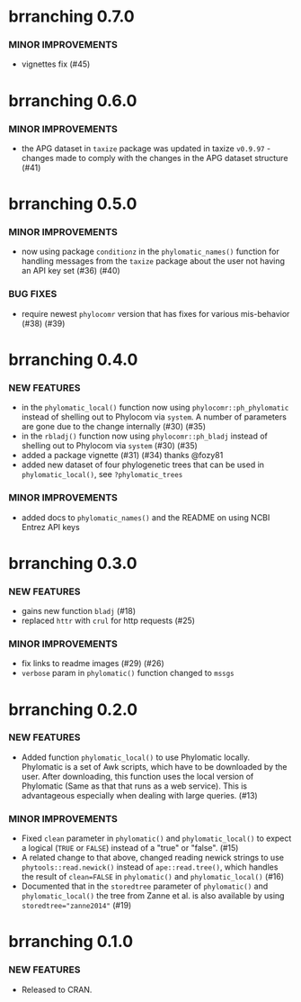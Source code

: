 brranching 0.7.0
================

### MINOR IMPROVEMENTS

* vignettes fix (#45)


brranching 0.6.0
================

### MINOR IMPROVEMENTS

* the APG dataset in `taxize` package was updated in taxize `v0.9.97` - changes made to comply with the changes in the APG dataset structure  (#41)


brranching 0.5.0
================

### MINOR IMPROVEMENTS

* now using package `conditionz` in the `phylomatic_names()` function for handling messages from the `taxize` package about the user not having an API key set  (#36) (#40)

### BUG FIXES

* require newest `phylocomr` version that has fixes for various mis-behavior  (#38) (#39)


brranching 0.4.0
================

### NEW FEATURES

* in the `phylomatic_local()` function now using `phylocomr::ph_phylomatic`  instead of shelling out to Phylocom via `system`. A number of parameters are gone due to the change internally (#30) (#35)
* in the `rbladj()` function now using `phylocomr::ph_bladj` instead of shelling out to Phylocom via `system` (#30) (#35)
* added a package vignette (#31) (#34) thanks @fozy81
* added new dataset of four phylogenetic trees that can be used in `phylomatic_local()`, see `?phylomatic_trees`

### MINOR IMPROVEMENTS

* added docs to `phylomatic_names()` and the README on using NCBI Entrez API keys


brranching 0.3.0
================

### NEW FEATURES

* gains new function `bladj`  (#18)
* replaced `httr` with `crul` for http requests (#25)

### MINOR IMPROVEMENTS

* fix links to readme images (#29) (#26)
* `verbose` param in `phylomatic()` function changed to `mssgs`


brranching 0.2.0
================

### NEW FEATURES

* Added function `phylomatic_local()` to use Phylomatic locally. 
Phylomatic is a set of Awk scripts, which have to be downloaded 
by the user. After downloading, this function uses the local version 
of Phylomatic (Same as that that runs as a web service). This is 
advantageous especially when dealing with large queries. (#13)

### MINOR IMPROVEMENTS

* Fixed `clean` parameter in `phylomatic()` and `phylomatic_local()`
to expect a logical (`TRUE` or `FALSE`) instead of a "true" or "false". (#15)
* A related change to that above, changed reading newick strings to use 
`phytools::read.newick()` instead of `ape::read.tree()`, which handles
the result of `clean=FALSE` in `phylomatic()` and `phylomatic_local()` (#16)
* Documented that in the `storedtree` parameter of `phylomatic()` and 
`phylomatic_local()` the tree from Zanne et al. is also available by using
`storedtree="zanne2014"` (#19)


brranching 0.1.0
================

### NEW FEATURES

* Released to CRAN.
